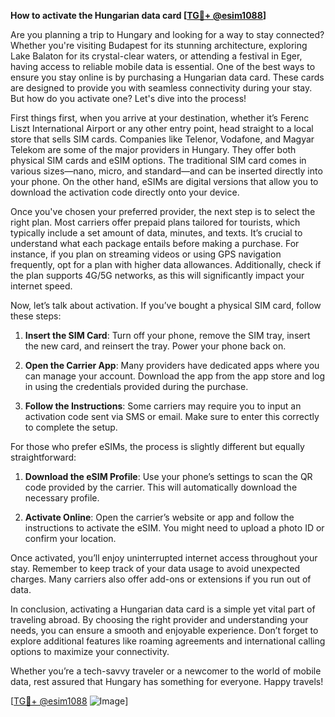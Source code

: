 **How to activate the Hungarian data card [[TG💪+ @esim1088](https://t.me/s/esim1088)]**

Are you planning a trip to Hungary and looking for a way to stay connected? Whether you're visiting Budapest for its stunning architecture, exploring Lake Balaton for its crystal-clear waters, or attending a festival in Eger, having access to reliable mobile data is essential. One of the best ways to ensure you stay online is by purchasing a Hungarian data card. These cards are designed to provide you with seamless connectivity during your stay. But how do you activate one? Let's dive into the process!

First things first, when you arrive at your destination, whether it’s Ferenc Liszt International Airport or any other entry point, head straight to a local store that sells SIM cards. Companies like Telenor, Vodafone, and Magyar Telekom are some of the major providers in Hungary. They offer both physical SIM cards and eSIM options. The traditional SIM card comes in various sizes—nano, micro, and standard—and can be inserted directly into your phone. On the other hand, eSIMs are digital versions that allow you to download the activation code directly onto your device.

Once you've chosen your preferred provider, the next step is to select the right plan. Most carriers offer prepaid plans tailored for tourists, which typically include a set amount of data, minutes, and texts. It’s crucial to understand what each package entails before making a purchase. For instance, if you plan on streaming videos or using GPS navigation frequently, opt for a plan with higher data allowances. Additionally, check if the plan supports 4G/5G networks, as this will significantly impact your internet speed.

Now, let’s talk about activation. If you’ve bought a physical SIM card, follow these steps:

1. **Insert the SIM Card**: Turn off your phone, remove the SIM tray, insert the new card, and reinsert the tray. Power your phone back on.
   
2. **Open the Carrier App**: Many providers have dedicated apps where you can manage your account. Download the app from the app store and log in using the credentials provided during the purchase.

3. **Follow the Instructions**: Some carriers may require you to input an activation code sent via SMS or email. Make sure to enter this correctly to complete the setup.

For those who prefer eSIMs, the process is slightly different but equally straightforward:

1. **Download the eSIM Profile**: Use your phone’s settings to scan the QR code provided by the carrier. This will automatically download the necessary profile.

2. **Activate Online**: Open the carrier’s website or app and follow the instructions to activate the eSIM. You might need to upload a photo ID or confirm your location.

Once activated, you’ll enjoy uninterrupted internet access throughout your stay. Remember to keep track of your data usage to avoid unexpected charges. Many carriers also offer add-ons or extensions if you run out of data.

In conclusion, activating a Hungarian data card is a simple yet vital part of traveling abroad. By choosing the right provider and understanding your needs, you can ensure a smooth and enjoyable experience. Don’t forget to explore additional features like roaming agreements and international calling options to maximize your connectivity.

Whether you’re a tech-savvy traveler or a newcomer to the world of mobile data, rest assured that Hungary has something for everyone. Happy travels! 

[[TG💪+ @esim1088](https://t.me/s/esim1088) ![Image](https://i.postimg.cc/Y0z9fWf4/image.png)]